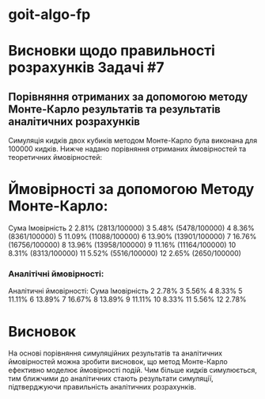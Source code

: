 # goit-algo-fp

# Висновки щодо правильності розрахунків Задачі #7

## Порівняння отриманих за допомогою методу Монте-Карло результатів та результатів аналітичних розрахунків

Симуляція кидків двох кубиків методом Монте-Карло була виконана для 100000 кидків. Нижче надано порівняння отриманих ймовірностей та теоретичних ймовірностей:

# Ймовірності за допомогою Методу Монте-Карло:
Сума    Імовірність
2       2.81% (2813/100000)
3       5.48% (5478/100000)
4       8.36% (8361/100000)
5       11.09% (11088/100000)
6       13.90% (13901/100000)
7       16.76% (16756/100000)
8       13.96% (13958/100000)
9       11.16% (11164/100000)
10      8.31% (8313/100000)
11      5.52% (5516/100000)
12      2.65% (2650/100000)


### Аналітічні ймовірності:

Аналітичні ймовірності:
Сума    Імовірність
2       2.78%
3       5.56%
4       8.33%
5       11.11%
6       13.89%
7       16.67%
8       13.89%
9       11.11%
10      8.33%
11      5.56%
12      2.78%

# Висновок
На основі порівняння симуляційних результатів та аналітичних ймовірностей можна зробити висновок, що метод Монте-Карло ефективно моделює ймовірності подій. Чим більше кидків симулюється, тим ближчими до аналітичних стають результати симуляції, підтверджуючи правильність аналітичних розрахунків.
